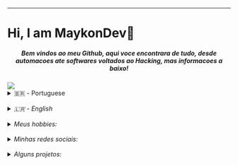 <hr>

<h1>Hi, I am MaykonDev💫</h1>

<h5 font family=sans-serif text align=center>Bem vindos ao meu Github, aqui voce encontrara de tudo, desde automacoes ate softwares voltados ao Hacking, mas informacoes a baixo!</h5>

<img src=https://64.media.tumblr.com/d47dac901f1141e3d7d51576bcf7c306/dd9cb6705e9c593d-13/s540x810/9fd7ded41173e14c4c262af13441a0e42c25e3e1.gif>
</br>
<details>
  <summary>🇧🇷 - Portuguese</summary></br>
  <p><i>Olá, sou Maycon Wendel, ou MaykonDev, tenho 17 aninhos e sou de Itapevi-SP, gosto de programar e de estudar física quântica, procuro sempre ajudar os outros com projetos criados por mim...<i></p>
</details>
</br>
<details>
  <summary>🇱🇷 - English</summary></br>
  <p><i>Hi, I'm Maycon Wendel, or MaykonDev, I'm 17 years old and I'm from Itapevi-SP, I like to program and study quantum physics, I always try to help others with projects created by me...<i></p>
</details>
</br>
<details>
  <summary>Meus hobbies:</summary></br>
  <li>💻 Programar...
  <li>📚 Estudar assuntos novos...
  <li>🎧 Ouvir músicas...
  <li>✈️ Viajar...
  <li>🛡️ Estudar Pentest
  <li>🌃 Observar as estrelas...
  </summary>
</details>
</br>
<details>
  <summary>Minhas redes sociais:</summary></br>
  <i><li><a href="https://api.whatsapp.com/send?phone=5567998318445">WhatsApp</a></i>
  <i><li><a href="mayconwendel70@gmail.com">e-mail</a></i>
  </summary>
</details>
</br>
<details>
  <summary>Alguns projetos:</summary></br>
  <i><li><a href="https://github.com/MayconDev/backdoor">Backdoor em C</a></i>
  <i><li><a href="https://github.com/MaykonDev/exploit-ftp">Exploit em Python para FTP</a></i>
  <i><li><a href="https://github.com/MaykonDev/binario">Tradutor de binario</a></i>
</details>
